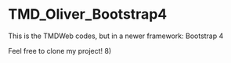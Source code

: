 # TMD_Oliver_Bootstrap4
This is the TMDWeb codes, but in a newer framework: Bootstrap 4

Feel free to clone my project! 8)
